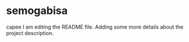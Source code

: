 # semogabisa
capee
I am editing the README file. Adding some more details about the project description.

